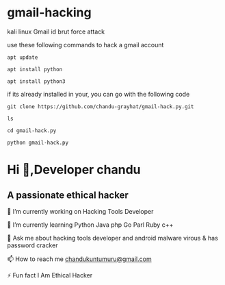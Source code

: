 # gmail-hacking

kali linux Gmail id brut force attack

use these following commands to hack a gmail account

`apt update`

`apt install python`

`apt install python3`

if its already installed in your, you can go with the following code

`git clone https://github.com/chandu-grayhat/gmail-hack.py.git`

`ls`

`cd gmail-hack.py`

`python gmail-hack.py`

# Hi 👋,Developer chandu
## A passionate ethical hacker 

🔭 I’m currently working on Hacking Tools Developer

🌱 I’m currently learning Python Java php Go Parl Ruby c++

💬 Ask me about hacking tools developer and android malware virous & has password cracker

📫 How to reach me chandukuntumuru@gmail.com

⚡ Fun fact I Am Ethical Hacker

